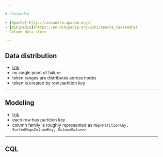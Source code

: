 ```yaml
---

# Cassandra

- [Apache](http://cassandra.apache.org/)
- [Wikipedia](https://en.wikipedia.org/wiki/Apache_Cassandra)
- Column data store

---
```


## Data distribution

- [link](https://dzone.com/articles/an-introduction-to-apache-cassandra#how-apache-cassandra-distributes-data)
- no single point of failure
- token ranges are distributes across nodes
- token is created by row partition key 


--- 

## Modeling

- [link](http://adamhutson.com/posts/) 
- each row has partition key
- column family is roughly represented as `Map<ParitionKey, SortedMap<ColumnKey, ColumnValue>>`

---

## CQL



